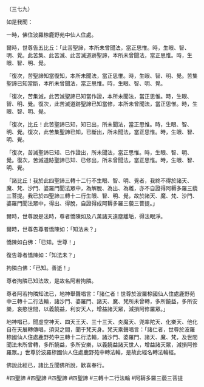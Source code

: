 （三七九）

如是我聞：

一時，佛住波羅㮈鹿野苑中仙人住處。

爾時，世尊告五比丘：「此苦聖諦，本所未曾聞法，當正思惟。時，生眼、智、明、覺。此苦集、此苦滅、此苦滅道跡聖諦，本所未曾聞法，當正思惟。時，生眼、智、明、覺。

「復次，苦聖諦知當復知，本所未聞法，當正思惟。時，生眼、智、明、覺。苦集聖諦已知當斷，本所未曾聞法，當正思惟。時，生眼、智、明、覺。

「復次，苦集滅，此苦滅聖諦已知當作證，本所未聞法，當正思惟。時，生眼、智、明、覺。復次，此苦滅道跡聖諦已知當修，本所未曾聞法，當正思惟。時，生眼、智、明、覺。

「復次，比丘！此苦聖諦已知，知已出，所未聞法，當正思惟。時，生眼、智、明、覺。復次，此苦集聖諦已知，已斷出，所未聞法，當正思惟。時，生眼、智、明、覺。

「復次，苦滅聖諦已知、已作證出，所未聞法，當正思惟。時，生眼、智、明、覺。復次，苦滅道跡聖諦已知、已修出，所未曾聞法，當正思惟。時，生眼、智、明、覺。

「諸比丘！我於此四聖諦三轉十二行不生眼、智、明、覺者，我終不得於諸天、魔、梵、沙門、婆羅門聞法眾中，為解脫、為出、為離，亦不自證得阿耨多羅三藐三菩提。我已於四聖諦三轉十二行生眼、智、明、覺，故於諸天、魔、梵、沙門、婆羅門聞法眾中，得出、得脫，自證得成阿耨多羅三藐三菩提。」

爾時，世尊說是法時，尊者憍陳如及八萬諸天遠塵離垢，得法眼淨。

爾時，世尊告尊者憍陳如：「知法未？」

憍陳如白佛：「已知。世尊！」

復告尊者憍陳如：「知法未？」

拘隣白佛：「已知。善逝！」

尊者拘隣已知法故，是故名阿若拘隣。

尊者阿若拘隣知法已，地神舉聲唱言：「諸仁者！世尊於波羅㮈國仙人住處鹿野苑中三轉十二行法輪，諸沙門、婆羅門、諸天、魔、梵所未曾轉，多所饒益，多所安樂，哀愍世間，以義饒益，利安天人，增益諸天眾，減損阿修羅眾。」

地神唱已，聞虛空神天、四天王天、三十三天、炎魔天、兜率陀天、化樂天、他化自在天展轉傳唱，須臾之間，聞于梵天身。梵天乘聲唱言：「諸仁者，世尊於波羅㮈國仙人住處鹿野苑中三轉十二行法輪，諸沙門、婆羅門、諸天、魔、梵，及世間聞法未所曾轉，多所饒益，多所安樂，以義饒益諸天世人，增益諸天眾，減損阿修羅眾。」世尊於波羅㮈國仙人住處鹿野苑中轉法輪，是故此經名轉法輪經。

佛說此經已，諸比丘聞佛所說，歡喜奉行。






#四聖諦
#四聖諦
#四聖諦
#四聖諦
#三轉十二行法輪
#阿耨多羅三藐三菩提
